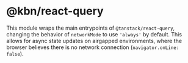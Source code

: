 # @kbn/react-query

This module wraps the main entrypoints of `@tanstack/react-query`, changing the behavior of `networkMode` to use `'always'` by default.
This allows for async state updates on airgapped environments, where the browser believes there is no network connection (`navigator.onLine: false`).
